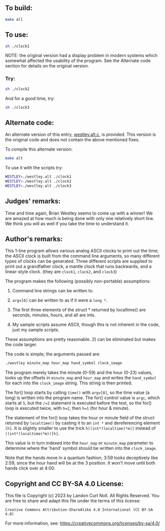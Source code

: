 ## To build:

```sh
make all
```


## To use:

```sh
sh ./clock1
```


NOTE: the original version had a display problem in modern systems which
somewhat affected the usability of the program. See the Alternate code section
for details on the original version.


### Try:

```sh
sh ./clock2
```


And for a good time, try:

```sh
sh ./clock3
```


## Alternate code:

An alternate version of this entry, [westley.alt.c](westley.alt.c), is provided.
This version is the original code and does not contain the above mentioned
fixes.

To compile this alternate version:

```sh
make alt
```

To use it with the scripts try:

```sh
WESTLEY=./westley.alt ./clock1
WESTLEY=./westley.alt ./clock2
WESTLEY=./westley.alt ./clock3
```


## Judges' remarks:

Time and time again, Brian Westley seems to come up with a winner!
We are amazed at how much is being done with only one relatively
short line.  We think you will as well if you take the time to
understand it.


## Author's remarks:

This 1-line program allows various analog ASCII clocks to print out the time;
the ASCII clock is built from the command line arguments, so many different
types of clocks can be generated.  Three different scripts are supplied to print
out a grandfather clock, a mantle clock that runs backwards, and a linear-style
clock.  (they are `clock1`, `clock2`, and `clock3`)

The program makes the following (possibly non-portable) assumptions:

1. Command line strings can be written to.

2. `argv[0]` can be written to as if it were a `long *`.

3. The first three elements of the struct * returned by localtime() are seconds,
minutes, hours, and all are ints.

4. My sample scripts assume ASCII, though this is not inherent in the code, just
my sample scripts.

These assumptions are pretty reasonable. 2) can be eliminated but makes the code
larger.

The code is simple; the arguments passed are:

```sh
./westley minute_map hour_map hand_symbol clock_image
```

The program merely takes the minute (0-59) and the hour (0-23)
values, looks up the offsets in `minute_map` and `hour_map`
and writes the `hand_symbol` for each into the `clock_image`
string.  This string is then printed.

The for() loop starts by calling `time()` with `argv[0]`, so
the time value (a long) is written into the program name.
The for() control value is `argc`, which starts at `5`, but
the `/=2` statement is executed before the test, so the for()
loop is executed twice, with `h=2`, then `h=1` (for hour & minute).

The statement of the for() loop takes the hour or minute
field of the struct returned by `localtime()` by casting it
to an `int *` and dereferencing element `[h]`.  It is slightly
smaller to use the trick `h[(int*)localtime(*m)]` instead of
`((int*)localtime(*m))[h]`.

This value is in turn indexed into the `hour_map` or `minute_map`
parameter to determine where the 'hand' symbol should be
written into the `clock_image`.

Note that the hands move in a quantum fashion; 3:59 looks
deceptively like 2:59, since the hour hand will be at the 3
position.  It won't move until both hands click over at 4:00.


## Copyright and CC BY-SA 4.0 License:

This file is Copyright (c) 2023 by Landon Curt Noll.  All Rights Reserved.
You are free to share and adapt this file under the terms of this license:

    Creative Commons Attribution-ShareAlike 4.0 International (CC BY-SA 4.0)

For more information, see: https://creativecommons.org/licenses/by-sa/4.0/
